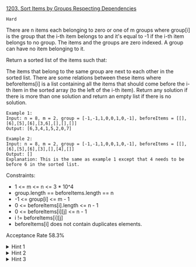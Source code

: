 [1203. Sort Items by Groups Respecting Dependencies](https://leetcode.com/problems/sort-items-by-groups-respecting-dependencies/)

`Hard`

There are n items each belonging to zero or one of m groups where group[i] is the group that the i-th item belongs to and it's equal to -1 if the i-th item belongs to no group. The items and the groups are zero indexed. A group can have no item belonging to it.

Return a sorted list of the items such that:

The items that belong to the same group are next to each other in the sorted list.
There are some relations between these items where beforeItems[i] is a list containing all the items that should come before the i-th item in the sorted array (to the left of the i-th item).
Return any solution if there is more than one solution and return an empty list if there is no solution.

```
Example 1:
Input: n = 8, m = 2, group = [-1,-1,1,0,0,1,0,-1], beforeItems = [[],[6],[5],[6],[3,6],[],[],[]]
Output: [6,3,4,1,5,2,0,7]

Example 2:
Input: n = 8, m = 2, group = [-1,-1,1,0,0,1,0,-1], beforeItems = [[],[6],[5],[6],[3],[],[4],[]]
Output: []
Explanation: This is the same as example 1 except that 4 needs to be before 6 in the sorted list.
``` 

Constraints:

- 1 <= m <= n <= 3 * 10^4
- group.length == beforeItems.length == n
- -1 <= group[i] <= m - 1
- 0 <= beforeItems[i].length <= n - 1
- 0 <= beforeItems[i][j] <= n - 1
- i != beforeItems[i][j]
- beforeItems[i] does not contain duplicates elements.

Acceptance Rate
58.3%

<details>
<summary>Hint 1</summary>

Think of it as a graph problem.

</details>
<details>
<summary>Hint 2</summary>

We need to find a topological order on the dependency graph.

</details>
<details>
<summary>Hint 3</summary>

Build two graphs, one for the groups and another for the items.

</details>